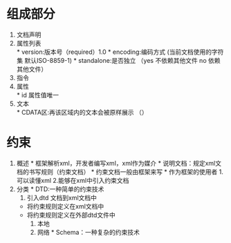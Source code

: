 # 组成部分
  1. 文档声明
  2. 属性列表   
    * version:版本号（required）1.0
    * encoding:编码方式 (当前文档使用的字符集 默认ISO-8859-1)
    * standalone:是否独立 （yes 不依赖其他文件 no 依赖其他文件）
  3. 指令
    <!-- <?xml-stylesheet type='text/css' href='a.css' ?> -->
  4. 属性   
    * id 属性值唯一
  5. 文本   
    * CDATA区:再该区域内的文本会被原样展示 （<![CDATA[]]>）
# 约束
  1. 概述
    * 框架解析xml，开发者编写xml，xml作为媒介
    * 说明文档：规定xml文档的书写规则（约束文档）
    * 约束文档一般由框架来写
    * 作为框架的使用者
      1.可以读懂xml
      2.能够在xml中引入约束文档 
  2. 分类
    * DTD:一种简单的约束技术
      1. 引入dtd 文档到xml文档中
        * 将约束规则定义在xml文档中
        * 将约束规则定义在外部dtd文件中
          1. 本地 <!DOCTYPE 根标签名 SYSTEM  "dtd文件的位置URL">
          2. 网络 <!DOCTYPE 根标签名 PUBLIC "dtd文件名称" "dtd文件的位置URL">
    * Schema：一种复杂的约束技术